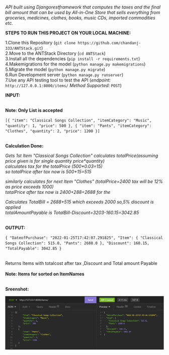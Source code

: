 <br />_API built using Djangorestframework that computes the taxes and the final bill amount that can be used by All-in-One Store that sells everything from groceries, medicines, clothes, books, music CDs, imported commodities etc._<br />

**STEPS TO RUN THIS PROJECT ON YOUR LOCAL MACHINE:**<br />

1.Clone this Repository (`git clone https://github.com/chandanj-333/ANTStack.git`) <br />
2.Move to the ANTStack Directory (`cd ANTStack`)<br />
3.Install all the dependencies (`pip install -r requirements.txt`) <br />
4.Makemigrations for the model (`python manage.py makemigrations`) <br />
5.Migrate the model (`python manage.py migrate`) <br />
6.Run Development server (`python manage.py runserver`) <br />
7.Use any API testing tool to test the API (_endpoint:_ `http://127.0.0.1:8000/items/`  _Method Supported:_ `POST`)<br />

**INPUT:**<br />

<br /> **Note: Only List is accepted** <br />

`[{
       "item": "Classical Songs Collection",
       "itemCategory": "Music",
       "quantity": 1,
       "price": 500
   },
   {
       "item": "Pants",
       "itemCategory": "Clothes",
       "quantity": 2,
       "price": 1200
   }]`

<br />**Calculation Done:**<br />

_Gets 1st Item "Classical Songs Collection" calculates totalPrice(assuming price given is for single quantity price*quantity)_ <br />
_calculates tax for the totalPrice (500*0.03=15)_ <br />
_so totalPrice after tax now is 500+15=515_ <br />

_similarly calculates for next Item "Clothes" (totalPrice=2400 tax will be 12% as price exceeds 1000)_ <br />
_totalPrice after tax now is 2400+288=2688 for the_ <br />

_Calculates TotalBill = 2688+515 which exceeds 2000 so,5% discount is applied_ <br />
_totalAmountPayable is TotalBill-Discount=3203-160.15=3042.85_ <br />

<br />**OUTPUT:**<br />

`{
	"DateofPurchase": "2022-01-25T17:42:07.291825",
	"Item": {
		"Classical Songs Collection": 515.0,
		"Pants": 2688.0
	},
	"Discount": 160.15,
	"TotalPayable": 3042.85
}`

<br />Returns Items with totalcost after tax ,Discount and Total amount Payable<br />
<br /> **Note: Items for sorted on ItemNames** <br />

<br/>**Sreenshot:**<br />

![img.png](img.png)

